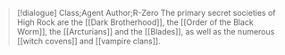 >[!dialogue] Class;Agent Author;R-Zero
>The primary secret societies of High Rock are the [[Dark Brotherhood]], the [[Order of the Black Worm]], the [[Arcturians]] and the [[Blades]], as well as the numerous [[witch covens]] and [[vampire clans]].
